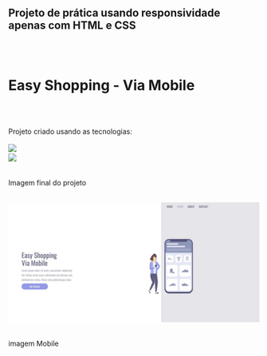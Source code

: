 <h2>Projeto de prática usando responsividade apenas com HTML e CSS</h2>
<br>
<br>
<h1>Easy Shopping - Via Mobile</h1>
<br>
<br>
<p>Projeto criado usando as tecnologias:
<br>
<br>
    <img src="https://img.shields.io/badge/HTML5-E34F26?style=for-the-badge&logo=html5&logoColor=white">
    <br>
    <img src="https://img.shields.io/badge/CSS3-1572B6?style=for-the-badge&logo=css3&logoColor=white">
    <br>
    <br>
<p> Imagem final do projeto </p>
<br>
<img src="https://github.com/JhonatanSamuel/projeto-de-responsividade/blob/master/imagem%20responsividade.jpg?raw=true">
<br>
<br>
<p>imagem Mobile</p>
